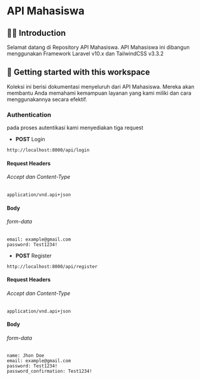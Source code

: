 # API Mahasiswa

## 👋🏻 Introduction
Selamat datang di Repository API Mahasiswa. API Mahasiswa ini dibangun menggunakan Framework Laravel v10.x dan TailwindCSS v3.3.2

## 🚀 Getting started with this workspace
Koleksi ini berisi dokumentasi menyeluruh dari API Mahasiswa. Mereka akan membantu Anda memahami kemampuan layanan yang kami miliki dan cara menggunakannya secara efektif.

### Authentication
pada proses autentikasi kami menyediakan tiga request

- **POST** Login
``` url
http://localhost:8000/api/login
```
   #### Request Headers
   ###### Accept dan Content-Type
   ``` value
   application/vnd.api+json
   ```
   #### Body
   ###### form-data
   ```
   email: example@gmail.com
   password: Test1234!
   ```
   
- **POST** Register
``` url
http://localhost:8000/api/register
```
   #### Request Headers
   ###### Accept dan Content-Type
   ``` value
   application/vnd.api+json
   ```
   #### Body
   ###### form-data
   ```
   name: Jhon Doe
   email: example@gmail.com
   password: Test1234!
   password_confirmation: Test1234!
   ```
